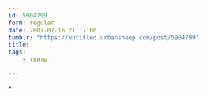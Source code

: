 ```yaml
---
id: 5904799
form: regular
date: 2007-07-16 21:17:00
tumblr: "https://untitled.urbansheep.com/post/5904799"
title:
tags:
    - твиты

---
```


<p>*</p>

